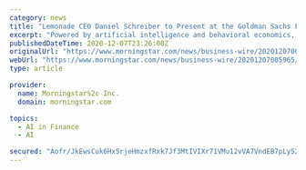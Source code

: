 ```yaml
---
category: news
title: "Lemonade CEO Daniel Schreiber to Present at the Goldman Sachs Financial Services Conference"
excerpt: "Powered by artificial intelligence and behavioral economics, Lemonade set out to replace brokers and bureaucracy with bots and machine learning, aiming for zero paperwork and instant everything."
publishedDateTime: 2020-12-07T23:26:00Z
originalUrl: "https://www.morningstar.com/news/business-wire/20201207005965/lemonade-ceo-daniel-schreiber-to-present-at-the-goldman-sachs-financial-services-conference"
webUrl: "https://www.morningstar.com/news/business-wire/20201207005965/lemonade-ceo-daniel-schreiber-to-present-at-the-goldman-sachs-financial-services-conference"
type: article

provider:
  name: Morningstar%2c Inc.
  domain: morningstar.com

topics:
  - AI in Finance
  - AI

secured: "Aofr/JkEwsCuk6Hx5rjeHmzxfRxk7Jf3MtIVIXr71VMu12vVA7VndEB7pLy52vUNL7s063f/qD6nI/nN1Ndlgoqbg7maF+csI+61zvdWtrvV/OLGVVfyYMZp0unkHomNVFmwHpoYnN2trRyOuL8T4/ugONuHaQjbk+UOWOqy0cAxSkaIIx/p6Rq/Cru4Z9tbPhBxZ6QVsT2zclHDckIRudyUaeknV+o0wJ6LG6OfMhy9Jf6H8K30fPwKTVTrDVbeo3aSrvjZCO/G7r7nn4jGuR2dZJ12pJyB81K/oOOQWU6TdenObJJM5fk6PDP3QPwobTXRYblJDCwnDuZxt8Fm/nIAElxi83259g2AOvcfwNc=;jEgVTjlod8XdK5rTGhc/fg=="
---
```


